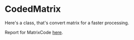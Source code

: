 # CodedMatrix

Here's a class, that's convert matrix for a faster processing.

Report for MatrixCode [here](https://github.com/d4n0n-myself/ADS/blob/master/CodedMatrix/finalreport.markdown).
